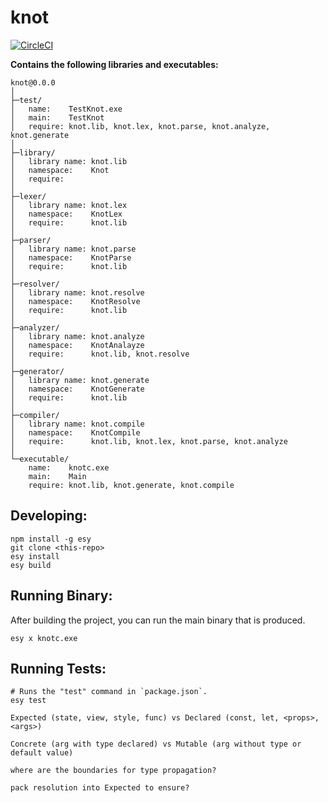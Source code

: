 # knot

[![CircleCI](https://circleci.com/gh/effervescentia/knot/tree/master.svg?style=svg)](https://circleci.com/gh/effervescentia/knot/tree/master)

**Contains the following libraries and executables:**

```
knot@0.0.0
│
├─test/
│   name:    TestKnot.exe
│   main:    TestKnot
│   require: knot.lib, knot.lex, knot.parse, knot.analyze, knot.generate
│
├─library/
│   library name: knot.lib
│   namespace:    Knot
│   require:
│
├─lexer/
│   library name: knot.lex
│   namespace:    KnotLex
│   require:      knot.lib
│
├─parser/
│   library name: knot.parse
│   namespace:    KnotParse
│   require:      knot.lib
│
├─resolver/
│   library name: knot.resolve
│   namespace:    KnotResolve
│   require:      knot.lib
│
├─analyzer/
│   library name: knot.analyze
│   namespace:    KnotAnalayze
│   require:      knot.lib, knot.resolve
│
├─generator/
│   library name: knot.generate
│   namespace:    KnotGenerate
│   require:      knot.lib
│
├─compiler/
│   library name: knot.compile
│   namespace:    KnotCompile
│   require:      knot.lib, knot.lex, knot.parse, knot.analyze
│
└─executable/
    name:    knotc.exe
    main:    Main
    require: knot.lib, knot.generate, knot.compile
```

## Developing:

```
npm install -g esy
git clone <this-repo>
esy install
esy build
```

## Running Binary:

After building the project, you can run the main binary that is produced.

```
esy x knotc.exe
```

## Running Tests:

```
# Runs the "test" command in `package.json`.
esy test
```

```
Expected (state, view, style, func) vs Declared (const, let, <props>, <args>)

Concrete (arg with type declared) vs Mutable (arg without type or default value)

where are the boundaries for type propagation?

pack resolution into Expected to ensure?
```
